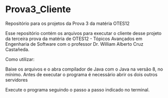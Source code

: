 # Prova3_Cliente

Repositório para os projetos da Prova 3 da matéria OTES12

Esse repositório contém os arquivos para executar o cliente desse projeto da terceira prova da matéria de OTES12 - Tópicos Avançados em Engenharia de Software com o professor Dr. William Alberto Cruz Castañeda.

Como utilizar:

Baixe os arquivos e o abra compilador de Java com o Java na versão 8, no mínimo. Antes de executar o programa é necessário abrir os dois outros servidores

Execute o programa seguindo o passo a passo indicado no terminal.
